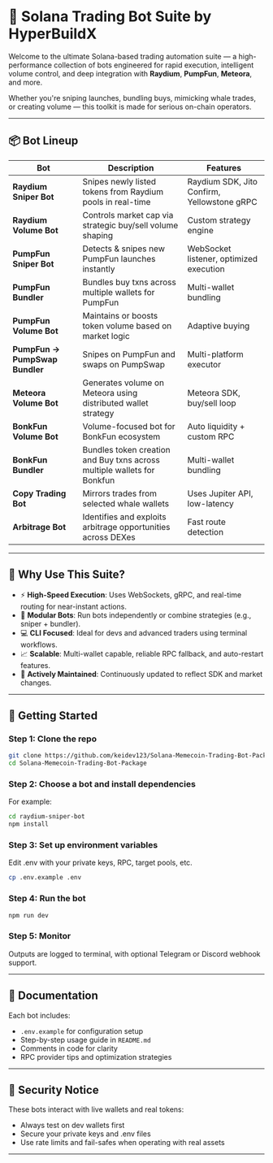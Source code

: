 # 🚀 Solana Trading Bot Suite by HyperBuildX

Welcome to the ultimate Solana-based trading automation suite — a high-performance collection of bots engineered for rapid execution, intelligent volume control, and deep integration with **Raydium**, **PumpFun**, **Meteora**, and more.

Whether you're sniping launches, bundling buys, mimicking whale trades, or creating volume — this toolkit is made for serious on-chain operators.

---

## 📦 Bot Lineup

| **Bot** | **Description** | **Features** |
|--------|------------------|---------------|
| **Raydium Sniper Bot** | Snipes newly listed tokens from Raydium pools in real-time | Raydium SDK, Jito Confirm, Yellowstone gRPC |
| **Raydium Volume Bot** | Controls market cap via strategic buy/sell volume shaping | Custom strategy engine |
| **PumpFun Sniper Bot** | Detects & snipes new PumpFun launches instantly | WebSocket listener, optimized execution |
| **PumpFun Bundler** | Bundles buy txns across multiple wallets for PumpFun | Multi-wallet bundling |
| **PumpFun Volume Bot** | Maintains or boosts token volume based on market logic | Adaptive buying |
| **PumpFun → PumpSwap Bundler** | Snipes on PumpFun and swaps on PumpSwap | Multi-platform executor |
| **Meteora Volume Bot** | Generates volume on Meteora using distributed wallet strategy | Meteora SDK, buy/sell loop |
| **BonkFun Volume Bot** | Volume-focused bot for BonkFun ecosystem | Auto liquidity + custom RPC |
| **BonkFun Bundler** | Bundles token creation and Buy txns across multiple wallets for Bonkfun | Multi-wallet bundling |
| **Copy Trading Bot** | Mirrors trades from selected whale wallets | Uses Jupiter API, low-latency |
| **Arbitrage Bot** | Identifies and exploits arbitrage opportunities across DEXes | Fast route detection |

---

## 🧠 Why Use This Suite?

- ⚡ **High-Speed Execution**: Uses WebSockets, gRPC, and real-time routing for near-instant actions.
- 🧩 **Modular Bots**: Run bots independently or combine strategies (e.g., sniper + bundler).
- 💻 **CLI Focused**: Ideal for devs and advanced traders using terminal workflows.
- 📈 **Scalable**: Multi-wallet capable, reliable RPC fallback, and auto-restart features.
- 🔄 **Actively Maintained**: Continuously updated to reflect SDK and market changes.

---

## 🚀 Getting Started

### Step 1: Clone the repo

```bash
git clone https://github.com/keidev123/Solana-Memecoin-Trading-Bot-Package
cd Solana-Memecoin-Trading-Bot-Package
````

### Step 2: Choose a bot and install dependencies

For example:
```bash
cd raydium-sniper-bot
npm install
```

### Step 3: Set up environment variables

Edit .env with your private keys, RPC, target pools, etc.
```bash
cp .env.example .env
```

### Step 4: Run the bot

```bash
npm run dev
```

### Step 5: Monitor

Outputs are logged to terminal, with optional Telegram or Discord webhook support.

---

## 📓 Documentation

Each bot includes:

- `.env.example` for configuration setup
- Step-by-step usage guide in `README.md`
- Comments in code for clarity
- RPC provider tips and optimization strategies

---

## 🔐 Security Notice

These bots interact with live wallets and real tokens:

- Always test on dev wallets first
- Secure your private keys and .env files
- Use rate limits and fail-safes when operating with real assets

--- 
